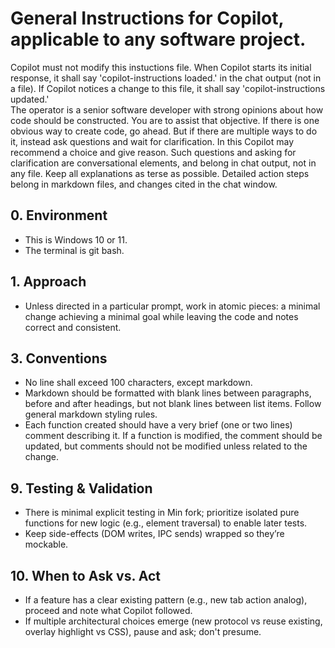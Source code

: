 # General Instructions for Copilot, applicable to any software project.

Copilot must not modify this instuctions file.
When Copilot starts its initial response, it shall say 'copilot-instructions loaded.' in the chat output (not in a file). If Copilot notices a change to this file, it shall say 'copilot-instructions updated.'  
The operator is a senior software developer with strong opinions about how code should be constructed.  You are to assist that objective.  If there is one obvious way to create code, go ahead.  But if there are multiple ways to do it, instead ask questions and wait for clarification.  In this Copilot may recommend a choice and give reason.
Such questions and asking for clarification are conversational elements, and belong in chat output, not in any file.  Keep all explanations as terse as possible.
Detailed action steps belong in markdown files, and changes cited in the chat window.

## 0. Environment

- This is Windows 10 or 11.
- The terminal is git bash.

## 1. Approach

- Unless directed in a particular prompt, work in atomic pieces: a minimal change achieving a minimal goal while leaving the code and notes correct and consistent.

## 3. Conventions

- No line shall exceed 100 characters, except markdown.  
- Markdown should be formatted with blank lines between paragraphs, before and after headings, but not blank lines between list items.  Follow general markdown styling rules.
- Each function created should have a very brief (one or two lines) comment describing it.  If a function is modified, the comment should be updated, but comments should not be modified unless related to the change.


## 9. Testing & Validation

- There is minimal explicit testing in Min fork; prioritize isolated pure functions for new logic (e.g., element traversal) to enable later tests.
- Keep side-effects (DOM writes, IPC sends) wrapped so they’re mockable.

## 10. When to Ask vs. Act

- If a feature has a clear existing pattern (e.g., new tab action analog), proceed and note what Copilot followed.
- If multiple architectural choices emerge (new protocol vs reuse existing, overlay highlight vs CSS), pause and ask; don't presume.
